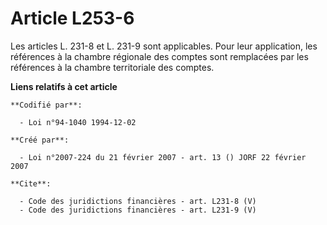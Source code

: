 # Article L253-6

Les articles L. 231-8 et L. 231-9 sont applicables. Pour leur application, les références à la chambre régionale des comptes
sont remplacées par les références à la chambre territoriale des comptes.

**Liens relatifs à cet article**

	**Codifié par**:

	  - Loi n°94-1040 1994-12-02

	**Créé par**:

	  - Loi n°2007-224 du 21 février 2007 - art. 13 () JORF 22 février 2007

	**Cite**:

	  - Code des juridictions financières - art. L231-8 (V)
	  - Code des juridictions financières - art. L231-9 (V)
